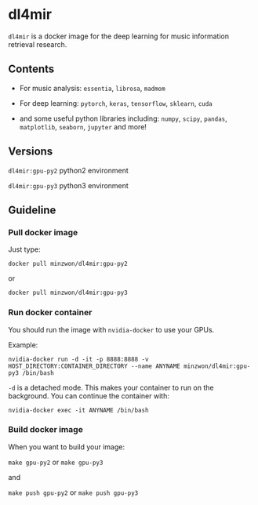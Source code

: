 # dl4mir
`dl4mir` is a docker image for the deep learning for music information retrieval research.

## Contents

- For music analysis: `essentia`, `librosa`, `madmom`

- For deep learning: `pytorch`, `keras`, `tensorflow`, `sklearn`, `cuda`

- and some useful python libraries including: `numpy`, `scipy`, `pandas`, `matplotlib`, `seaborn`, `jupyter` and more!


## Versions
`dl4mir:gpu-py2` python2 environment

`dl4mir:gpu-py3` python3 environment 

## Guideline

### Pull docker image
Just type:

	docker pull minzwon/dl4mir:gpu-py2

or

	docker pull minzwon/dl4mir:gpu-py3

### Run docker container
You should run the image with `nvidia-docker` to use your GPUs.

Example:

	nvidia-docker run -d -it -p 8888:8888 -v HOST_DIRECTORY:CONTAINER_DIRECTORY --name ANYNAME minzwon/dl4mir:gpu-py3 /bin/bash
	
`-d` is a detached mode. This makes your container to run on the background. You can continue the container with:

	nvidia-docker exec -it ANYNAME /bin/bash

### Build docker image
When you want to build your image:

`make gpu-py2` or `make gpu-py3`

and

`make push gpu-py2` or `make push gpu-py3`